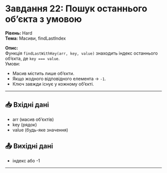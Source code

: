 # Завдання 22: Пошук останнього об’єкта з умовою
**Рівень:** Hard  
**Тема:** Масиви, findLastIndex  

**Опис:**  
Функція `findLastWithKey(arr, key, value)` знаходить індекс останнього об’єкта, де `key === value`.  
Умови:
- Масив містить лише об’єкти.  
- Якщо жодного відповідного елемента → `-1`.  
- Ключ завжди існує у кожному об’єкті.  

---
## 📥 Вхідні дані
- arr (масив об’єктів)  
- key (рядок)  
- value (будь-яке значення)

## 📤 Вихідні дані
- індекс або -1

---